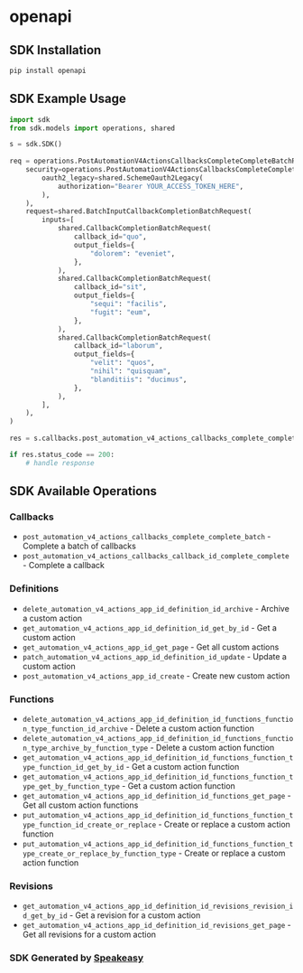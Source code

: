 # openapi

<!-- Start SDK Installation -->
## SDK Installation

```bash
pip install openapi
```
<!-- End SDK Installation -->

## SDK Example Usage
<!-- Start SDK Example Usage -->
```python
import sdk
from sdk.models import operations, shared

s = sdk.SDK()
    
req = operations.PostAutomationV4ActionsCallbacksCompleteCompleteBatchRequest(
    security=operations.PostAutomationV4ActionsCallbacksCompleteCompleteBatchSecurity(
        oauth2_legacy=shared.SchemeOauth2Legacy(
            authorization="Bearer YOUR_ACCESS_TOKEN_HERE",
        ),
    ),
    request=shared.BatchInputCallbackCompletionBatchRequest(
        inputs=[
            shared.CallbackCompletionBatchRequest(
                callback_id="quo",
                output_fields={
                    "dolorem": "eveniet",
                },
            ),
            shared.CallbackCompletionBatchRequest(
                callback_id="sit",
                output_fields={
                    "sequi": "facilis",
                    "fugit": "eum",
                },
            ),
            shared.CallbackCompletionBatchRequest(
                callback_id="laborum",
                output_fields={
                    "velit": "quos",
                    "nihil": "quisquam",
                    "blanditiis": "ducimus",
                },
            ),
        ],
    ),
)
    
res = s.callbacks.post_automation_v4_actions_callbacks_complete_complete_batch(req)

if res.status_code == 200:
    # handle response
```
<!-- End SDK Example Usage -->

<!-- Start SDK Available Operations -->
## SDK Available Operations

### Callbacks

* `post_automation_v4_actions_callbacks_complete_complete_batch` - Complete a batch of callbacks
* `post_automation_v4_actions_callbacks_callback_id_complete_complete` - Complete a callback

### Definitions

* `delete_automation_v4_actions_app_id_definition_id_archive` - Archive a custom action
* `get_automation_v4_actions_app_id_definition_id_get_by_id` - Get a custom action
* `get_automation_v4_actions_app_id_get_page` - Get all custom actions
* `patch_automation_v4_actions_app_id_definition_id_update` - Update a custom action
* `post_automation_v4_actions_app_id_create` - Create new custom action

### Functions

* `delete_automation_v4_actions_app_id_definition_id_functions_function_type_function_id_archive` - Delete a custom action function
* `delete_automation_v4_actions_app_id_definition_id_functions_function_type_archive_by_function_type` - Delete a custom action function
* `get_automation_v4_actions_app_id_definition_id_functions_function_type_function_id_get_by_id` - Get a custom action function
* `get_automation_v4_actions_app_id_definition_id_functions_function_type_get_by_function_type` - Get a custom action function
* `get_automation_v4_actions_app_id_definition_id_functions_get_page` - Get all custom action functions
* `put_automation_v4_actions_app_id_definition_id_functions_function_type_function_id_create_or_replace` - Create or replace a custom action function
* `put_automation_v4_actions_app_id_definition_id_functions_function_type_create_or_replace_by_function_type` - Create or replace a custom action function

### Revisions

* `get_automation_v4_actions_app_id_definition_id_revisions_revision_id_get_by_id` - Get a revision for a custom action
* `get_automation_v4_actions_app_id_definition_id_revisions_get_page` - Get all revisions for a custom action

<!-- End SDK Available Operations -->

### SDK Generated by [Speakeasy](https://docs.speakeasyapi.dev/docs/using-speakeasy/client-sdks)

